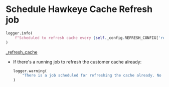 # Schedule Hawkeye Cache Refresh job

```python
logger.info(
    f"Scheduled to refresh cache every {self._config.REFRESH_CONFIG['refresh_map_minutes'] // 60} hours"
)
```

[_refresh_cache](_refresh_cache.md)

* If there's a running job to refresh the customer cache already:
  ```python
  logger.warning(
      "There is a job scheduled for refreshing the cache already. No new job is going to be scheduled."
  )
  ```
